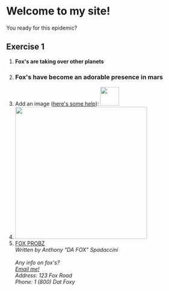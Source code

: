 <html>
  <head>
    <title>
  
   Anthony's Fox site
    </title>
  </head>
  
  <body>
  <h1>Welcome to my site!</h1>
  
  <p>You ready for this epidemic?</p>
  
<h2 id="Exercise1">Exercise 1</h2>
<ol>
  
  <li><b>Fox's are taking over other planets</b></li>
  <li><h3>Fox's have become an adorable presence in mars</h3></li>
  <li>Add an image (<a href="http://forum.koramgame.com/thread-60307-1-1.html">here's some help</a>): <img src="http://upload.wikimedia.org/wikipedia/commons/thumb/8/85/Smiley.svg/800px-Smiley.svg.png" height="50" width="50"</li>
  <li><img src="http://i.dailymail.co.uk/i/pix/2013/02/20/article-2281789-18134C10000005DC-104_964x708.jpg" height="350" width="350"</li>
  <li><a href="http://animals.nationalgeographic.com/animals/mammals/red-fox/">FOX PROBZ</a></li>

<address>
Written by Anthony "DA FOX" Spadaccini<br>
<br>Any info on fox's?</br><a href="mailto:us@example.org">Email me!</a><br>
Address: 123 Fox Road<br>
Phone: 1 (800) Dat Foxy
</address>


  </body>
</html>
